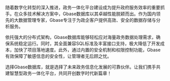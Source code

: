 随着数字化转型的深入推进，政务一体化平台建设成为提升政府服务效率的重要抓手。在众多技术解决方案中，Gbase数据库以其卓越性能脱颖而出。作为国内领先的大数据管理专家，Gbase专注于为政企客户提供高效、安全的数据存储与分析服务。

依托强大的分布式架构，Gbase数据库能够轻松应对海量政务数据处理需求，确保系统稳定运行。同时，其全面兼容SQL标准及丰富接口支持，极大降低了开发成本，加快了项目落地速度。此外，通过内置的安全机制和权限控制功能，Gbase有效保障了敏感信息的安全性，让管理者无后顾之忧。

选择Gbase数据库，就是选择了未来政务信息化发展的可靠伙伴。让我们携手共建智慧型政务一体化平台，共同开创数字时代新篇章！